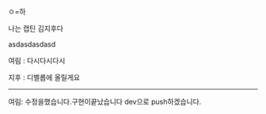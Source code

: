 ㅇ=하

나는 캡틴 김지후다



asdasdasdasd

여림 : 다시다시다시

지후 : 디벨롭에 올릴게요

-----------------------------------

여림: 수정을했습니다.구현이끝났습니다 dev으로 push하겠습니다.